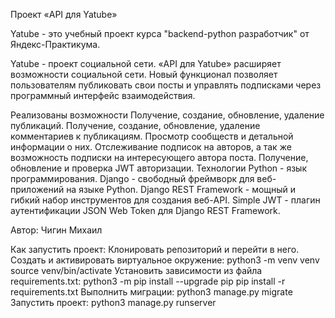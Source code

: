 Проект «API для Yatube»

Yatube - это учебный проект курса "backend-python разработчик" от Яндекс-Практикума.

Yatube - проект социальной сети. «API для Yatube» расширяет возможности социальной сети. Новый функционал позволяет пользователям публиковать свои посты и управлять подписками через программный интерфейс взаимодействия.

Реализованы возможности
Получение, создание, обновление, удаление публикаций.
Получение, создание, обновление, удаление комментариев к публикациям.
Просмотр сообществ и детальной информации о них.
Отслеживание подписок на авторов, а так же возможность подписки на интересующего автора поста.
Получение, обновление и проверка JWT авторизации.
Технологии
Python - язык программирования.
Django - свободный фреймворк для веб-приложений на языке Python.
Django REST Framework - мощный и гибкий набор инструментов для создания веб-API.
Simple JWT - плагин аутентификации JSON Web Token для Django REST Framework.

Автор: Чигин Михаил

Как запустить проект:
Клонировать репозиторий и перейти в него.
Cоздать и активировать виртуальное окружение:
python3 -m venv venv
source venv/bin/activate
Установить зависимости из файла requirements.txt:
python3 -m pip install --upgrade pip
pip install -r requirements.txt
Выполнить миграции:
python3 manage.py migrate
Запустить проект:
python3 manage.py runserver